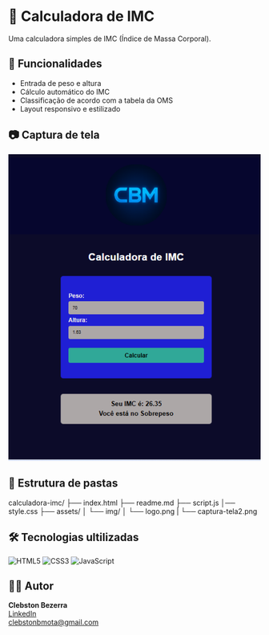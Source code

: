 # 🧮 Calculadora de IMC

Uma calculadora simples de IMC (Índice de Massa Corporal).

## 🚀 Funcionalidades

- Entrada de peso e altura
- Cálculo automático do IMC
- Classificação de acordo com a tabela da OMS
- Layout responsivo e estilizado

## 📷 Captura de tela

![Interface da Calculadora](./assets/img/captura-tela2.png)
 
## 📁 Estrutura de pastas

calculadora-imc/
├── index.html
├── readme.md
├── script.js
│── style.css
├── assets/
│ └── img/
│  └── logo.png
|  └── captura-tela2.png


## 🛠️ Tecnologias ultilizadas

![HTML5](https://img.shields.io/badge/HTML5-E34F26?style=for-the-badge&logo=html5&logoColor=white)
![CSS3](https://img.shields.io/badge/CSS3-1572B6?style=for-the-badge&logo=css3&logoColor=white)
![JavaScript](https://img.shields.io/badge/JavaScript-F7DF1E?style=for-the-badge&logo=javascript&logoColor=black)


## 👨‍💻 Autor

**Clebston Bezerra**  
[LinkedIn](https://www.linkedin.com/in/clebston-bezerra-973895b8)  
clebstonbmota@gmail.com